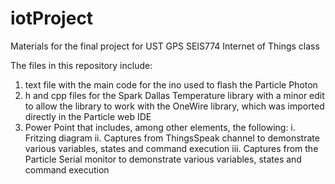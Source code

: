 # iotProject
Materials for the final project for UST GPS SEIS774 Internet of Things class

The files in this repository include:
  1. text file with the main code for the ino used to flash the Particle Photon
  2. h and cpp files for the Spark Dallas Temperature library with a minor edit to allow the library to work with the OneWire library, which was imported directly in the Particle web IDE
  3. Power Point that includes, among other elements, the following:
      i.   Fritzing diagram
      ii.  Captures from ThingsSpeak channel to demonstrate various variables, states and command execution
      iii. Captures from the Particle Serial monitor to demonstrate various variables, states and command execution
